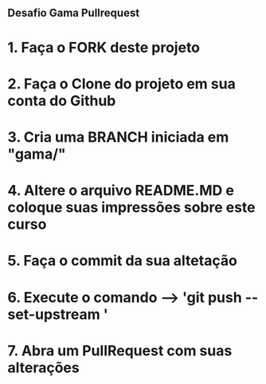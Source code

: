 ## Desafio Gama Pullrequest
# 1. Faça o FORK deste projeto
# 2. Faça o Clone do projeto em sua conta do Github
# 3. Cria uma BRANCH iniciada em "gama/"
# 4. Altere o arquivo README.MD e coloque suas impressões sobre este curso
# 5. Faça o commit da sua altetação
# 6. Execute o comando --> 'git push --set-upstream <remote> <branch>'
# 7. Abra um PullRequest com suas alterações

